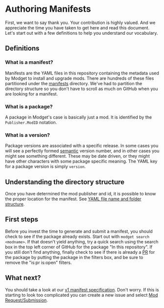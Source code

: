 # Authoring Manifests

First, we want to say thank you. Your contribution is highly valued. And we appreciate the time you have taken to get here and read this document. Let's start out with a few definitions to help you understand our vocabulary.

## Definitions

### What is a manifest?
Manifests are the YAML files in this repository containing the metadata used by Modget to install and upgrade mods. There are hundreds of these files partitioned under the [manifests](./manifests) directory. We've had to partition the directory structure so you don't have to scroll as much on GitHub when you are looking for a manifest.

### What is a package?
A package in Modget's case is basically just a mod. It is identified by the `Publisher.ModID` notation.

### What is a version?
Package versions are associated with a specific release. In some cases you will see a perfectly formed [semantic](https://semver.org) version number, and in other cases you might see something different. These may be date driven, or they might have other characters with some package specific meaning. The YAML key for a package version is simply `version`.


## Understanding the directory structure
Once you have determined the mod publisher and id, it is possible to know the proper location for the manifest. See [YAML file name and folder structure](./doc/manifest-spec-v1.md#yaml-file-name-and-folder-structure).


## First steps
Before you invest the time to generate and submit a manifest, you should check to see if the package already exists. Start out with `modget search <modname>`. If that doesn't yield anything, try a quick search using the search box in the top left corner of GitHub for the package "In this repository". If you still don't find anything, finally check to see if there is already a [PR](https://github.com/ReviversMC/modget-manifests/pulls) for the package by putting the package in the filters box, and be sure to remove the "is:pr is:open" filters.


## What next?
You should take a look at our [v1 manifest specification](./doc/manifest-spec-v1.md). Don't worry. If this is starting to look too complicated you can create a new issue and select [Mod Request/Submission](https://github.com/ReviversMC/modget-manifests/issues/new/choose).